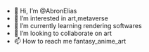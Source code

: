 - 👋 Hi, I’m @AbronElias
- 👀 I’m interested in art,metaverse
- 🌱 I’m currently learning rendering softwares
- 💞️ I’m looking to collaborate on art
- 📫 How to reach me fantasy_anime_art

<!---
AbronElias/AbronElias is a ✨ special ✨ repository because its `README.md` (this file) appears on your GitHub profile.
You can click the Preview link to take a look at your changes.
--->
